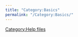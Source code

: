 ```yaml
---
title: "Category:Basics"
permalink: "/Category:Basics/"
---
```


[Category:Help files](Category:Help_files "wikilink")